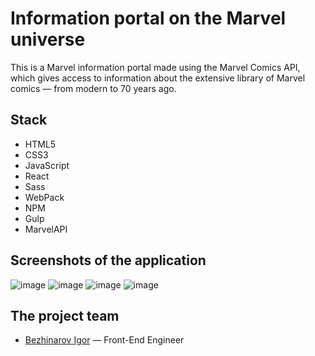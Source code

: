 # Information portal on the Marvel universe
This is a Marvel information portal made using the Marvel Comics API, which gives access to information about the extensive library of Marvel comics — from modern to 70 years ago.

## Stack
- HTML5
- CSS3
- JavaScript
- React
- Sass
- WebPack
- NPM
- Gulp
- MarvelAPI

## Screenshots of the application
![image](https://github.com/theibd56/marvelInfoPortal/assets/84173880/fb2d88e4-a5e8-4cd0-887d-246c385e2255)
![image](https://github.com/theibd56/marvelInfoPortal/assets/84173880/0b8dd393-126d-4858-8778-6da6ce351dd7)
![image](https://github.com/theibd56/marvelInfoPortal/assets/84173880/0a83f6d9-85bd-4f14-8ee2-c749e958ac76)
![image](https://github.com/theibd56/marvelInfoPortal/assets/84173880/faf32360-e5e4-4835-bf7c-ac5165a25c1c)

## The project team
- [Bezhinarov Igor](https://t.me/theibd56) — Front-End Engineer
